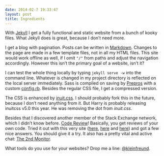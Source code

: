 ```yaml
---
date: 2014-02-7 19:33:47
layout: post
title: Ingredients
---
```

With [Jekyll](http://jekyllrb.com/) I get a fully functional and static website from a bunch of kooky files. What Jekyll does is great, because I don’t need more.

I get a blog with pagination. Posts can be written in [Markdown](http://daringfireball.net/projects/markdown/). Changes to the page are made in a few template files, not in all my HTML files. This site would work offline as well, if I omit `"/"` from paths and adjust the navigation accordingly. However this isn’t the primary goal of a website, isn’t it?

I can test the whole thing locally by typing `jekyll serve -w` into the command line. Whatever is changed in my project directory is reflected on the local server immediately. Sass is compiled on saving by [Prepros](http://alphapixels.com/prepros/) with a custom [config.rb](http://github.com/kleinfreund/kleinfreund.github.io/blob/master/config.rb). Besides the regular CSS file, I get a compressed version.

The CSS is enhanced by [inuit.css](http://inuitcss.com/). I should probably fork this in the future, because I don’t need anything from it. But Harry is probably releasing inuitcss v5.0 this year. He was removing the dot from _inuit.css_.

Besides that I discovered another member of the Stack Exchange network, which I didn’t know before. [Code&nbsp;Review](http://codereview.stackexchange.com/)! Basically, you get reviews of your own code. Tried it out with this very site ([here](http://codereview.stackexchange.com/q/39890/35408), [here](http://codereview.stackexchange.com/q/40142/35408) and [here](http://codereview.stackexchange.com/q/40574/35408)) and got a few nice answers. You should give it a try. It also has a pretty vital and active chat: [The&nbsp;2nd&nbsp;Monitor](http://chat.stackexchange.com/rooms/8595/).

What tools do you use for your websites? Drop me a line: [@kleinfreund](https://twitter.com/kleinfreund).
